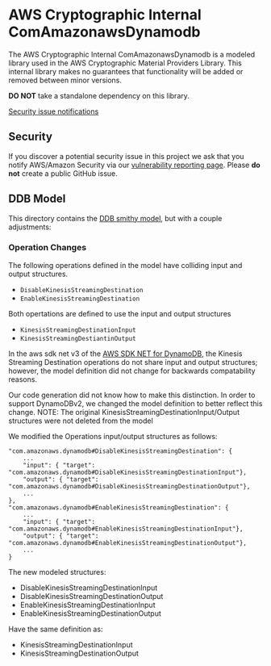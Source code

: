# AWS Cryptographic Internal ComAmazonawsDynamodb

The AWS Cryptographic Internal ComAmazonawsDynamodb is a modeled library used in the AWS Cryptographic Material Providers Library. This internal library makes no guarantees that functionality will be added or removed between minor versions.

**DO NOT** take a standalone dependency on this library.

[Security issue notifications](./CONTRIBUTING.md#security-issue-notifications)

## Security

If you discover a potential security issue in this project
we ask that you notify AWS/Amazon Security via our
[vulnerability reporting page](http://aws.amazon.com/security/vulnerability-reporting/).
Please **do not** create a public GitHub issue.

## DDB Model

This directory contains the [DDB smithy model](https://github.com/aws/aws-models/blob/08febb37e86e45dbe0069b69f81ba01d8579eb2e/dynamodb/smithy/model.json),
but with a couple adjustments:

### Operation Changes

The following operations defined in the model have colliding input and
output structures.

- `DisableKinesisStreamingDestination`
- `EnableKinesisStreamingDestination`

Both opertations are defined to use the input and output structures

- `KinesisStreamingDestinationInput`
- `KinesisStreamingDestiantinOutput`

In the aws sdk net v3 of the [AWS SDK NET for DynamoDB](https://docs.aws.amazon.com/sdkfornet/v3/apidocs/items/DynamoDBv2/NDynamoDBv2Model.html),
the Kinesis Streaming Destination operations do not share input and output structures;
however, the model definition did not change for backwards compatability reasons.

Our code generation did not know how to make this distinction.
In order to support DynamoDBv2, we changed the model definition to better reflect this change.
NOTE: The original KinesisStreamingDestinationInput/Output structures were not deleted from
the model

We modified the Operations input/output structures as follows:

```
"com.amazonaws.dynamodb#DisableKinesisStreamingDestination": {
    ...
    "input": { "target": "com.amazonaws.dynamodb#DisableKinesisStreamingDestinationInput"},
    "output": { "target": "com.amazonaws.dynamodb#DisableKinesisStreamingDestinationOutput"},
    ...
},
"com.amazonaws.dynamodb#EnableKinesisStreamingDestination": {
    ...
    "input": { "target": "com.amazonaws.dynamodb#EnableKinesisStreamingDestinationInput"},
    "output": { "target": "com.amazonaws.dynamodb#EnableKinesisStreamingDestinationOutput"},
    ...
}
```

The new modeled structures:

- DisableKinesisStreamingDestinationInput
- DisableKinesisStreamingDestinationOutput
- EnableKinesisStreamingDestinationInput
- EnableKinesisStreamingDestinationOutput

Have the same definition as:

- KinesisStreamingDestinationInput
- KinesisStreamingDestinationOutput

